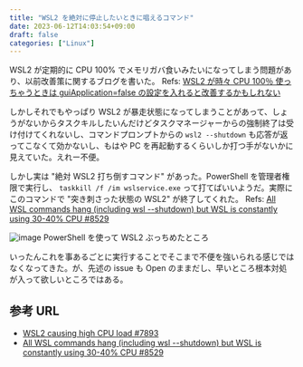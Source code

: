 ```yaml
---
title: "WSL2 を絶対に停止したいときに唱えるコマンド"
date: 2023-06-12T14:03:54+09:00
draft: false
categories: ["Linux"]
---
```


WSL2 が定期的に CPU 100% でメモリガバ食いみたいになってしまう問題があり、以前改善策に関するブログを書いた。
Refs: [WSL2 が時々 CPU 100％ 使っちゃうときは guiApplication=false の設定を入れると改善するかもしれない](https://pankona.github.io/blog/2022/12/16/wsl2-uses-cpu-100-percent/)

しかしそれでもやっぱり WSL2 が暴走状態になってしまうことがあって、しょうがないからタスクキルしたいんだけどタスクマネージャーからの強制終了は受け付けてくれないし、コマンドプロンプトからの `wsl2 --shutdown` も応答が返ってこなくて効かないし、もはや PC を再起動するくらいしか打つ手がないかに見えていた。えれー不便。

しかし実は "絶対 WSL2 打ち倒すコマンド" があった。PowerShell を管理者権限で実行し、 `taskkill /f /im wslservice.exe` って打てばいいようだ。実際にこのコマンドで "突き刺さった状態の WSL2" が終了してくれた。
Refs: [All WSL commands hang (including wsl --shutdown) but WSL is constantly using 30-40% CPU #8529](https://github.com/microsoft/WSL/issues/8529#issuecomment-1263463528)

![image](https://github.com/pankona/pankona.github.com/assets/6533008/6a93a157-76ad-4304-98a5-050090cb95b7)
PowerShell を使って WSL2 ぶっちめたところ

いったんこれを事あるごとに実行することでそこまで不便を強いられる感じではなくなってきた。が、先述の issue も Open のままだし、早いところ根本対処が入って欲しいところではある。

## 参考 URL

- [WSL2 causing high CPU load #7893](https://github.com/microsoft/WSL/issues/7893)
- [All WSL commands hang (including wsl --shutdown) but WSL is constantly using 30-40% CPU #8529](https://github.com/microsoft/WSL/issues/8529)
